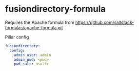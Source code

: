 # fusiondirectory-formula

Requires the Apache formula from https://github.com/saltstack-formulas/apache-formula.git


Pillar config

```yaml
fusiondirectory:
  config:
    admin_user: admin
    admin_pwd: <pwd>
    pwd_salt: <salt>
```
